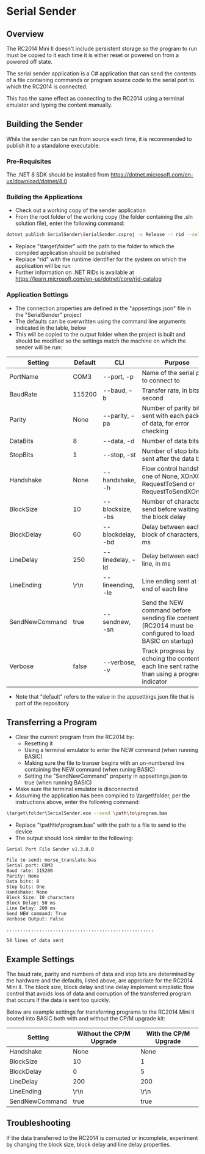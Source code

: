 # Serial Sender

## Overview

The RC2014 Mini II doesn't include persistent storage so the program to run must be copied to it each time it is either reset or powered on from a powered off state.

The serial sender application is a C# application that can send the contents of a file containing commands or program source code to the serial port to which the RC2014 is connected.

This has the same effect as connecting to the RC2014 using a terminal emulator and typing the content manually.

## Building the Sender

While the sender can be run from source each time, it is recommended to publish it to a standalone executable.

### Pre-Requisites

The .NET 8 SDK should be installed from https://dotnet.microsoft.com/en-us/download/dotnet/8.0

### Building the Applications

- Check out a working copy of the sender application
- From the root folder of the working copy (the folder containing the .sln solution file), enter the following command:

```bash
dotnet publish SerialSender\SerialSender.csproj -c Release -r rid --self-contained -o \target\folder
```

- Replace "\target\folder" with the path to the folder to which the compiled application should be published
- Replace "rid" with the runtime identifier for the system on which the application will be run
- Further information on .NET RIDs is available at https://learn.microsoft.com/en-us/dotnet/core/rid-catalog

### Application Settings

- The connection properties are defined in the "appsettings.json" file in the "SerialSender" project
- The defaults can be overwritten using the command line arguments indicated in the table, below
- This will be copied to the output folder when the project is built and should be modified so the settings match the machine on which the sender will be run:

| Setting        | Default | CLI               | Purpose                                                                                                |
| -------------- | ------- | ----------------- | ------------------------------------------------------------------------------------------------------ |
| PortName       | COM3    | --port, -p        | Name of the serial port to connect to                                                                  |
| BaudRate       | 115200  | --baud, -b        | Transfer rate, in bits per second                                                                      |
| Parity         | None    | --parity, -pa     | Number of parity bits sent with each package of data, for error checking                               |
| DataBits       | 8       | --data, -d        | Number of data bits                                                                                    |
| StopBits       | 1       | --stop, -st       | Number of stop bits sent after the data bits                                                           |
| Handshake      | None    | --handshake, -h   | Flow control handshake, one of None, XOnXOff, RequestToSend or RequestToSendXOnXOff                    |
| BlockSize      | 10      | --blocksize, -bs  | Number of characters to send before waiting for the block delay                                        |
| BlockDelay     | 60      | --blockdelay, -bd | Delay between each block of characters, in ms                                                          |
| LineDelay      | 250     | --linedelay, -ld  | Delay between each line, in ms                                                                         |
| LineEnding     | \r\n    | --lineending, -le | Line ending sent at the end of each line                                                               |
| SendNewCommand | true    | --sendnew, -sn    | Send the NEW command before sending file contents (RC2014 must be configured to load BASIC on startup) |
| Verbose        | false   | --verbose, -v     | Track progress by echoing the content of each line sent rather than using a progress indicator         |

- Note that "default" refers to the value in the appsettings.json file that is part of the repository

## Transferring a Program

- Clear the current program from the RC2014 by:
  - Resetting it
  - Using a terminal emulator to enter the NEW command (when running BASIC)
  - Making sure the file to transer begins with an un-numbered line containing the NEW command (when runing BASIC)
  - Setting the "SendNewCommand" property in appsettings.json to true (when running BASIC)
- Make sure the terminal emulator is disconnected
- Assuming the application has been compiled to \target\folder, per the instructions above, enter the following command:

```bash
\target\folder\SerialSender.exe --send \path\to\program.bas
```

- Replace "\path\to\program.bas" with the path to a file to send to the device
- The output should look similar to the following:

```
Serial Port File Sender v1.3.0.0

File to send: morse_translate.bas
Serial port: COM3
Baud rate: 115200
Parity: None
Data bits: 8
Stop bits: One
Handshake: None
Block Size: 10 characters
Block Delay: 50 ms
Line Delay: 200 ms
Send NEW command: True
Verbose Output: False

......................................................

54 lines of data sent
```

## Example Settings

The baud rate, parity and numbers of data and stop bits are determined by the hardware and the defaults, listed above, are approriate for the RC2014 Mini II. The block size, block delay and line delay implement simplistic flow control that avoids loss of data and corruption of the transferred program that occurs if the data is sent too quickly.

Below are example settings for transferring programs to the RC2014 Mini II booted into BASIC both with and without the CP/M upgrade kit:

| Setting        | Without the CP/M Upgrade | With the CP/M Upgrade |
| -------------- | ------------------------ | --------------------- |
| Handshake      | None                     | None                  |
| BlockSize      | 10                       | 1                     |
| BlockDelay     | 0                        | 5                     |
| LineDelay      | 200                      | 200                   |
| LineEnding     | \r\n                     | \r\n                  |
| SendNewCommand | true                     | true                  |

## Troubleshooting

If the data transferred to the RC2014 is corrupted or incomplete, experiment by changing the block size, block delay and line delay properties.
